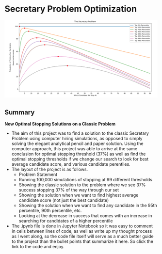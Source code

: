 # Secretary Problem Optimization
<p align="center">
  <img src="/images/Secretary_Problem.png">
</p>

## Summary
 
**New Optimal Stopping Solutions on a Classic Problem**
- The aim of this project was to find a solution to the classic Secretary Problem using computer hiring simulations, as opposed to simply solving the elegant analytical pencil and paper solution. Using the computer approach, this project was able to arrive at the same conclusion for optimal stopping threshold (37%) as well as find the optimal stopping thresholds if we change our search to look for best average candidate score, and various candidate perentiles.
- The layout of the project is as follows.
  - Problem Statement
  - Running 100,000 simulations of stopping at 99 different thresholds
  - Showing the classic solution to the problem where we see 37% success stopping 37% of the way through our set
  - Showing the solution when we want to find highest average candidate score (not just the best candidate)
  - Showing the solution when we want to find any candidate in the 95th percentile, 90th percentile, etc.
  - Looking at the decrease in success that comes with an increase in searching for candidates of a higher percentile
- The .ipynb file is done in Jupyter Notebook so it was easy to comment in cells between lines of code, as well as write up my thought process as I went along, so the code file itself will serve as a much better guide to the project than the bullet points that summarize it here. So click the link to the code and enjoy.

